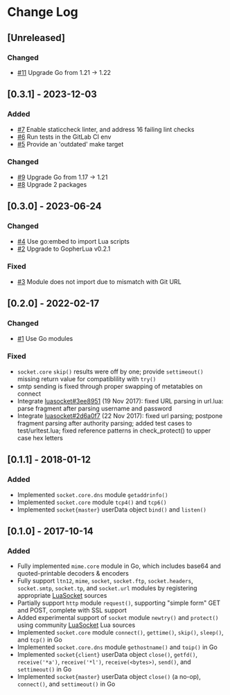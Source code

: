 # Change Log

## [Unreleased]
### Changed
- [#11](https://gitlab.com/megalithic-llc/gluasocket/-/issues/11) Upgrade Go from 1.21 → 1.22

## [0.3.1] - 2023-12-03
### Added
- [#7](https://gitlab.com/megalithic-llc/gluasocket/-/issues/7) Enable staticcheck linter, and address 16 failing lint checks
- [#6](https://gitlab.com/megalithic-llc/gluasocket/-/issues/6) Run tests in the GitLab CI env
- [#5](https://gitlab.com/megalithic-llc/gluasocket/-/issues/5) Provide an 'outdated' make target

### Changed
- [#9](https://gitlab.com/megalithic-llc/gluasocket/-/issues/9) Upgrade Go from 1.17 → 1.21
- [#8](https://gitlab.com/megalithic-llc/gluasocket/-/issues/8) Upgrade 2 packages

## [0.3.0] - 2023-06-24
### Changed
- [#4](https://gitlab.com/megalithic-llc/gluasocket/-/issues/4) Use go:embed to import Lua scripts
- [#2](https://gitlab.com/megalithic-llc/gluasocket/-/issues/2) Upgrade to GopherLua v0.2.1

### Fixed
- [#3](https://gitlab.com/megalithic-llc/gluasocket/-/issues/3) Module does not import due to mismatch with Git URL

## [0.2.0] - 2022-02-17
### Changed
- [#1](https://gitlab.com/megalithic-llc/gluasocket/-/issues/1) Use Go modules

### Fixed
- `socket.core` `skip()` results were off by one; provide `settimeout()` missing return value for compatiblility with `try()`
- smtp sending is fixed through proper swapping of metatables on connect
- Integrate [luasocket#3ee8951](https://github.com/diegonehab/luasocket/commit/3ee89515a0ef4852f64b13133c22aa7d3a322cfd#diff-4d7e24364dca5902525b2638230cb132) (19 Nov 2017): fixed URL parsing in url.lua: parse fragment after parsing username and password
- Integrate [luasocket#2d6a0f7](https://github.com/diegonehab/luasocket/commit/2d6a0f7bda9241f827a3edbfa738603c024a423b#diff-4d7e24364dca5902525b2638230cb132) (22 Nov 2017): fixed url parsing; postpone fragment parsing after authority parsing; added test cases to test/urltest.lua; fixed reference patterns in check_protect() to upper case hex letters

## [0.1.1] - 2018-01-12
### Added
- Implemented `socket.core.dns` module `getaddrinfo()`
- Implemented `socket.core` module `tcp4()` and `tcp6()`
- Implemented `socket{master}` userData object `bind()` and `listen()`

## [0.1.0] - 2017-10-14
### Added
- Fully implemented `mime.core` module in Go, which includes base64 and quoted-printable decoders & encoders
- Fully support `ltn12`, `mime`, `socket`, `socket.ftp`, `socket.headers`, `socket.smtp`, `socket.tp`, and `socket.url` modules by registering appropriate [LuaSocket](https://github.com/diegonehab/luasocket) sources
- Partially support `http` module `request()`, supporting "simple form" GET and POST, complete with SSL support
- Added experimental support of `socket` module `newtry()` and `protect()` using community [LuaSocket](https://github.com/diegonehab/luasocket) Lua sources
- Implemented `socket.core` module `connect()`, `gettime()`, `skip()`,  `sleep()`, and `tcp()` in Go
- Implemented `socket.core.dns` module `gethostname()` and `toip()` in Go
- Implemented `socket{client}` userData object `close()`, `getfd()`, `receive('*a')`, `receive('*l')`, `receive(<bytes>)`, `send()`, and `settimeout()` in Go
- Implemented `socket{master}` userData object `close()` (a no-op), `connect()`, and `settimeout()` in Go

